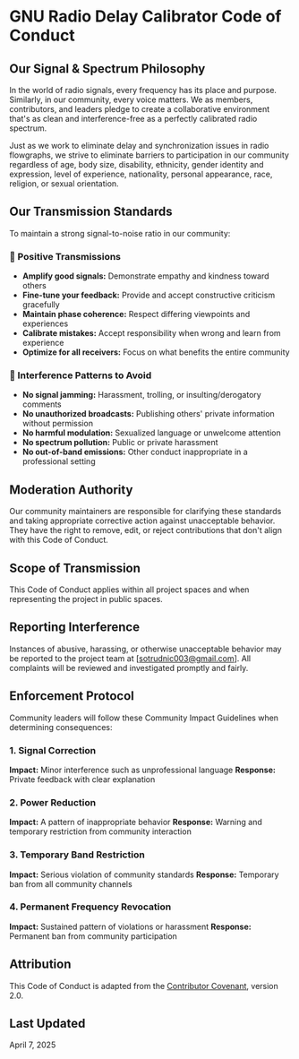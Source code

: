 # GNU Radio Delay Calibrator Code of Conduct

## Our Signal & Spectrum Philosophy

In the world of radio signals, every frequency has its place and purpose. Similarly, in our community, every voice matters. We as members, contributors, and leaders pledge to create a collaborative environment that's as clean and interference-free as a perfectly calibrated radio spectrum.

Just as we work to eliminate delay and synchronization issues in radio flowgraphs, we strive to eliminate barriers to participation in our community regardless of age, body size, disability, ethnicity, gender identity and expression, level of experience, nationality, personal appearance, race, religion, or sexual orientation.

## Our Transmission Standards

To maintain a strong signal-to-noise ratio in our community:

### 📡 Positive Transmissions
* **Amplify good signals:** Demonstrate empathy and kindness toward others
* **Fine-tune your feedback:** Provide and accept constructive criticism gracefully
* **Maintain phase coherence:** Respect differing viewpoints and experiences
* **Calibrate mistakes:** Accept responsibility when wrong and learn from experience
* **Optimize for all receivers:** Focus on what benefits the entire community

### 🚫 Interference Patterns to Avoid
* **No signal jamming:** Harassment, trolling, or insulting/derogatory comments
* **No unauthorized broadcasts:** Publishing others' private information without permission
* **No harmful modulation:** Sexualized language or unwelcome attention
* **No spectrum pollution:** Public or private harassment
* **No out-of-band emissions:** Other conduct inappropriate in a professional setting

## Moderation Authority

Our community maintainers are responsible for clarifying these standards and taking appropriate corrective action against unacceptable behavior. They have the right to remove, edit, or reject contributions that don't align with this Code of Conduct.

## Scope of Transmission

This Code of Conduct applies within all project spaces and when representing the project in public spaces.

## Reporting Interference

Instances of abusive, harassing, or otherwise unacceptable behavior may be reported to the project team at [sotrudnic003@gmail.com]. All complaints will be reviewed and investigated promptly and fairly.

## Enforcement Protocol

Community leaders will follow these Community Impact Guidelines when determining consequences:

### 1. Signal Correction
**Impact:** Minor interference such as unprofessional language
**Response:** Private feedback with clear explanation

### 2. Power Reduction
**Impact:** A pattern of inappropriate behavior
**Response:** Warning and temporary restriction from community interaction

### 3. Temporary Band Restriction
**Impact:** Serious violation of community standards
**Response:** Temporary ban from all community channels

### 4. Permanent Frequency Revocation
**Impact:** Sustained pattern of violations or harassment
**Response:** Permanent ban from community participation

## Attribution

This Code of Conduct is adapted from the [Contributor Covenant](https://www.contributor-covenant.org), version 2.0.

## Last Updated

April 7, 2025
